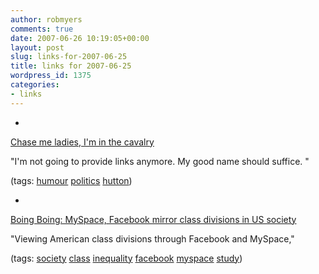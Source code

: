 ```yaml
---
author: robmyers
comments: true
date: 2007-06-26 10:19:05+00:00
layout: post
slug: links-for-2007-06-25
title: links for 2007-06-25
wordpress_id: 1375
categories:
- links
---
```


  

  *   


[Chase me ladies, I'm in the cavalry](http://chasemeladies.blogspot.com/2007/06/news-roundup.html)

  


"I'm not going to provide links anymore. My good name should suffice. "

  


(tags: [humour](http://del.icio.us/robmyers/humour) [politics](http://del.icio.us/robmyers/politics) [hutton](http://del.icio.us/robmyers/hutton))

  

  

  *   


[Boing Boing: MySpace, Facebook mirror class divisions in US society](http://www.boingboing.net/2007/06/24/myspace_facebook_mir.html)

  


"Viewing American class divisions through Facebook and MySpace,"

  


(tags: [society](http://del.icio.us/robmyers/society) [class](http://del.icio.us/robmyers/class) [inequality](http://del.icio.us/robmyers/inequality) [facebook](http://del.icio.us/robmyers/facebook) [myspace](http://del.icio.us/robmyers/myspace) [study](http://del.icio.us/robmyers/study))

  

  
  



